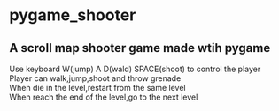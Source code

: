 # pygame_shooter
A scroll map shooter game made wtih pygame
-----------------------------------------------
Use keyboard W(jump) A D(wald) SPACE(shoot) to control the player  
Player can walk,jump,shoot and throw grenade  
When die in the level,restart from the same level  
When reach the end of the level,go to the next level
